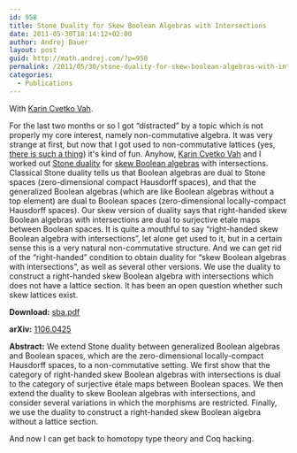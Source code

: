 ```yaml
---
id: 958
title: Stone Duality for Skew Boolean Algebras with Intersections
date: 2011-05-30T18:14:12+02:00
author: Andrej Bauer
layout: post
guid: http://math.andrej.com/?p=958
permalink: /2011/05/30/stone-duality-for-skew-boolean-algebras-with-intersections/
categories:
  - Publications
---
```

With [Karin Cvetko Vah](http://www.fmf.uni-lj.si/~cvetko/).

For the last two months or so I got “distracted” by a topic which is not properly my core interest, namely non-commutative algebra. It was very strange at first, but now that I got used to non-commutative lattices (yes, [there is such a thing](http://en.wikipedia.org/wiki/Skew_lattice)) it's kind of fun. Anyhow, [Karin Cvetko Vah](http://www.fmf.uni-lj.si/~cvetko/) and I worked out [Stone duality](http://en.wikipedia.org/wiki/Stone_duality) for [skew Boolean algebras](http://en.wikipedia.org/wiki/Skew_lattice#Skew_boolean_algebras) with intersections. Classical Stone duality tells us that Boolean algebras are dual to Stone spaces (zero-dimensional compact Hausdorff spaces), and that the generalized Boolean algebras (which are like Boolean algebras without a top element) are dual to Boolean spaces (zero-dimensional locally-compact Hausdorff spaces). Our skew version of duality says that right-handed skew Boolean algebras with intersections are dual to surjective etale maps between Boolean spaces. It is quite a mouthful to say “right-handed skew Boolean algebra with intersections”, let alone get used to it, but in a certain sense this is a very natural non-commutative structure. And we can get rid of the “right-handed” condition to obtain duality for “skew Boolean algebras with intersections”, as well as several other versions. We use the duality to construct a right-handed skew Boolean algebra with intersections which does not have a lattice section. It has been an open question whether such skew lattices exist.

**Download:** [sba.pdf](/wp-content/uploads/2011/05/sba.pdf)

**arXiv:** [1106.0425](http://arxiv.org/abs/1106.0425)

**Abstract:** We extend Stone duality between generalized Boolean algebras and Boolean spaces, which are the zero-dimensional locally-compact Hausdorff spaces, to a non-commutative setting. We first show that the category of right-handed skew Boolean algebras with intersections is dual to the category of surjective étale maps between Boolean spaces. We then extend the duality to skew Boolean algebras with intersections, and consider several variations in which the morphisms are restricted. Finally, we use the duality to construct a right-handed skew Boolean algebra without a lattice section.

And now I can get back to homotopy type theory and Coq hacking.
